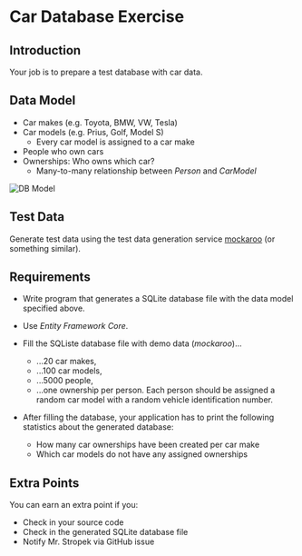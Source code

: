 # Car Database Exercise

## Introduction

Your job is to prepare a test database with car data.

## Data Model

* Car makes (e.g. Toyota, BMW, VW, Tesla)
* Car models (e.g. Prius, Golf, Model S)
  * Every car model is assigned to a car make
* People who own cars
* Ownerships: Who owns which car?
  * Many-to-many relationship between *Person* and *CarModel*

![DB Model](DBModel.svg)

## Test Data

Generate test data using the test data generation service [mockaroo](https://www.mockaroo.com/) (or something similar).

## Requirements

* Write program that generates a SQLite database file with the data model specified above.

* Use *Entity Framework Core*.

* Fill the SQListe database file with demo data (*mockaroo*)...
  * ...20 car makes,
  * ...100 car models,
  * ...5000 people,
  * ...one ownership per person. Each person should be assigned a random car model with a random vehicle identification number.

* After filling the database, your application has to print the following statistics about the generated database:
  * How many car ownerships have been created per car make
  * Which car models do not have any assigned ownerships

## Extra Points

You can earn an extra point if you:

* Check in your source code
* Check in the generated SQLite database file
* Notify Mr. Stropek via GitHub issue
